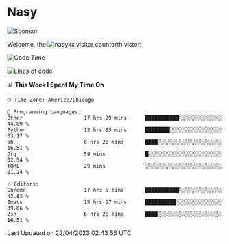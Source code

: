 # Nasy

<!--
<p align="center">
<img height="200" src="https://github-readme-stats.vercel.app/api?username=nasyxx&count_private=true&show_icons=true&theme=dracula&include_all_commits=true"/>
<img height="200" src="https://github-readme-stats.vercel.app/api/top-langs/?username=nasyxx&theme=dracula&hide=html,jupyter+notebook&count_private=true&show_icons=true"/>
</p>

  
----------------
-->

![Sponsor](https://img.shields.io/static/v1.svg?label=Sponsor&message=%E2%9D%A4&logo=GitHub&style=flat&color=pink)
 
Welcome, the ![nasyxx visitor counter](https://count.getloli.com/get/@nasyxx?theme=rule34)th vistor!
 
<!--START_SECTION:waka-->
![Code Time](http://img.shields.io/badge/Code%20Time-3%2C435%20hrs%2048%20mins-blue)

![Lines of code](https://img.shields.io/badge/From%20Hello%20World%20I%27ve%20Written-6.2%20million%20lines%20of%20code-blue)

📊 **This Week I Spent My Time On** 

```text
🕑︎ Time Zone: America/Chicago

💬 Programming Languages: 
Other                    17 hrs 29 mins      ███████████░░░░░░░░░░░░░░   44.89 % 
Python                   12 hrs 55 mins      ████████░░░░░░░░░░░░░░░░░   33.17 % 
sh                       6 hrs 26 mins       ████░░░░░░░░░░░░░░░░░░░░░   16.51 % 
Org                      59 mins             █░░░░░░░░░░░░░░░░░░░░░░░░   02.54 % 
TOML                     29 mins             ░░░░░░░░░░░░░░░░░░░░░░░░░   01.24 % 

🔥 Editors: 
Chrome                   17 hrs 5 mins       ███████████░░░░░░░░░░░░░░   43.83 % 
Emacs                    15 hrs 27 mins      ██████████░░░░░░░░░░░░░░░   39.66 % 
Zsh                      6 hrs 26 mins       ████░░░░░░░░░░░░░░░░░░░░░   16.51 % 
```


 Last Updated on 22/04/2023 02:43:56 UTC
<!--END_SECTION:waka-->

<!-- ![visitors](https://visitor-badge.laobi.icu/badge?page_id=nasyxx.nasyxx) -->
